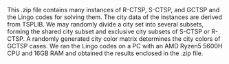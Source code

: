 This .zip file contains many instances of R-CTSP, S-CTSP, and GCTSP and the Lingo codes for solving them. The city data of the instances are derived from TSPLIB. We may randomly divide a city set into several subsets, forming the shared city subset and exclusive city subsets of S-CTSP or R-CTSP. A randomly generated city color matrix determines the city colors of GCTSP cases. We ran the Lingo codes on a PC with an AMD Ryzen5 5600H CPU and 16GB RAM and obtained the results enclosed in the .zip file.
